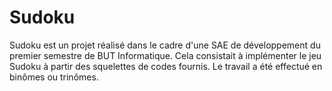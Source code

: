 # Sudoku

Sudoku est un projet réalisé dans le cadre d'une SAE de développement du premier semestre de BUT Informatique.
Cela consistait à implémenter le jeu Sudoku à partir des squelettes de codes fournis.
Le travail a été effectué en binômes ou trinômes.
